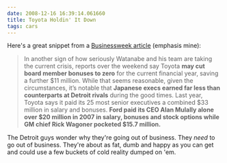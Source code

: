 ```yaml
---
date: 2008-12-16 16:39:14.061660
title: Toyota Holdin' It Down
tags: cars
---
```

<p>Here's a great snippet from a <a href="http://www.businessweek.com/autos/autobeat/archives/2008/12/toyota_delays_n.html?campaign_id=rss_daily">Businessweek article</a> (emphasis mine):</p> <blockquote>In another sign of how seriously Watanabe and his team are taking the current crisis, reports over the weekend say Toyota <b>may cut board member bonuses to zero</b> for the current financial year, saving a further $11 million. While that seems reasonable, given the circumstances, it’s notable that <b>Japanese execs earned far less than counterparts at Detroit rivals</b> during the good times. Last year, Toyota says it paid its 25 most senior executives a combined $33 million in salary and bonuses. <b>Ford paid its CEO Alan Mulally alone over $20 million in 2007 in salary, bonuses and stock options while GM chief Rick Wagoner pocketed $15.7 million.</b></blockquote> <p>The Detroit guys wonder why they're going out of business. They <i>need</i> to go out of business. They're about as fat, dumb and happy as you can get and could use a few buckets of cold reality dumped on 'em.